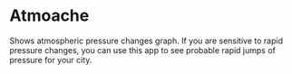 # Atmoache

Shows atmospheric pressure changes graph. If you are sensitive to rapid pressure changes, you can use this app to see probable rapid jumps of pressure for your city.
